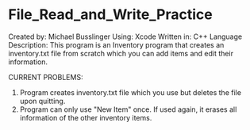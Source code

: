 # File_Read_and_Write_Practice
Created by: Michael Busslinger
Using: Xcode
Written in: C++ Language
Description:
This program is an Inventory program that creates an inventory.txt file from scratch which you can add items and edit their information.

CURRENT PROBLEMS:
1) Program creates inventory.txt file which you use but deletes the file upon quitting.
2) Program can only use "New Item" once. If used again, it erases all information of the other inventory items.
